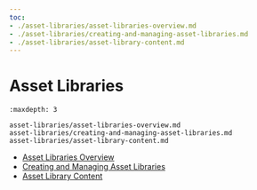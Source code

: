 ```yaml
---
toc:
- ./asset-libraries/asset-libraries-overview.md
- ./asset-libraries/creating-and-managing-asset-libraries.md
- ./asset-libraries/asset-library-content.md
---
```

# Asset Libraries

```{toctree}
:maxdepth: 3

asset-libraries/asset-libraries-overview.md
asset-libraries/creating-and-managing-asset-libraries.md
asset-libraries/asset-library-content.md
```

* [Asset Libraries Overview](asset-libraries/asset-libraries-overview.md)
* [Creating and Managing Asset Libraries](asset-libraries/creating-and-managing-asset-libraries.md)
* [Asset Library Content](asset-libraries/asset-library-content.md)
